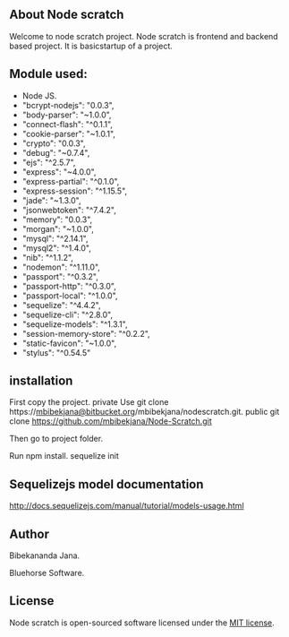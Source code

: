## About Node scratch

Welcome to node scratch project.
Node scratch is frontend and backend based project. It is basicstartup of a project.

## Module used:

-	 Node JS.
-    "bcrypt-nodejs": "0.0.3",
-    "body-parser": "~1.0.0",
-    "connect-flash": "^0.1.1",
-    "cookie-parser": "~1.0.1",
-    "crypto": "0.0.3",
-    "debug": "~0.7.4",
-    "ejs": "^2.5.7",
-    "express": "~4.0.0",
-    "express-partial": "^0.1.0",
-    "express-session": "^1.15.5",
-    "jade": "~1.3.0",
-    "jsonwebtoken": "^7.4.2",
-    "memory": "0.0.3",
-    "morgan": "~1.0.0",
-    "mysql": "^2.14.1",
-    "mysql2": "^1.4.0",
-    "nib": "^1.1.2",
-    "nodemon": "^1.11.0",
-    "passport": "^0.3.2",
-    "passport-http": "^0.3.0",
-    "passport-local": "^1.0.0",
-    "sequelize": "^4.4.2",
-    "sequelize-cli": "^2.8.0",
-    "sequelize-models": "^1.3.1",
-    "session-memory-store": "^0.2.2",
-    "static-favicon": "~1.0.0",
-    "stylus": "^0.54.5"

## installation

First copy the project.
private
Use git clone https://mbibekjana@bitbucket.org/mbibekjana/nodescratch.git.
public
git clone https://github.com/mbibekjana/Node-Scratch.git

Then go to project folder.

Run npm install.
sequelize init

## Sequelizejs model documentation

http://docs.sequelizejs.com/manual/tutorial/models-usage.html

## Author

Bibekananda Jana.

Bluehorse Software.

## License


 Node scratch is open-sourced software licensed under the [MIT license](http://opensource.org/licenses/MIT).

